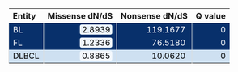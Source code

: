 <table class="table" style="margin-left: 0; margin-right: auto;">
 <thead>
  <tr>
   <th style="text-align:left;"> Entity </th>
   <th style="text-align:right;"> Missense dN/dS </th>
   <th style="text-align:right;"> Nonsense dN/dS </th>
   <th style="text-align:right;"> Q value </th>
  </tr>
 </thead>
<tbody>
  <tr>
   <td style="text-align:left;color: rgba(255, 255, 255, 255) !important;background-color: rgba(8, 48, 107, 255) !important;border-left:1px solid #DDDDDD;white-space: nowrap;"> BL </td>
   <td style="text-align:right;color: rgba(255, 255, 255, 255) !important;background-color: rgba(8, 48, 107, 255) !important;border-left:1px solid #DDDDDD;white-space: nowrap;"> <span style="     color: rgba(0, 0, 0, 255) !important;border-radius: 4px; padding-right: 4px; padding-left: 4px; background-color: rgba(234, 242, 250, 255) !important;">2.8939</span> </td>
   <td style="text-align:right;color: rgba(255, 255, 255, 255) !important;background-color: rgba(8, 48, 107, 255) !important;border-left:1px solid #DDDDDD;white-space: nowrap;"> <span style="     color: rgba(255, 255, 255, 255) !important;border-radius: 4px; padding-right: 4px; padding-left: 4px; background-color: rgba(8, 48, 107, 255) !important;">119.1677</span> </td>
   <td style="text-align:right;color: rgba(255, 255, 255, 255) !important;background-color: rgba(8, 48, 107, 255) !important;border-left:1px solid #DDDDDD;white-space: nowrap;"> 0 </td>
  </tr>
  <tr>
   <td style="text-align:left;color: rgba(255, 255, 255, 255) !important;background-color: rgba(8, 48, 107, 255) !important;border-left:1px solid #DDDDDD;white-space: nowrap;"> FL </td>
   <td style="text-align:right;color: rgba(255, 255, 255, 255) !important;background-color: rgba(8, 48, 107, 255) !important;border-left:1px solid #DDDDDD;white-space: nowrap;"> <span style="     color: rgba(0, 0, 0, 255) !important;border-radius: 4px; padding-right: 4px; padding-left: 4px; background-color: rgba(241, 247, 253, 255) !important;">1.2336</span> </td>
   <td style="text-align:right;color: rgba(255, 255, 255, 255) !important;background-color: rgba(8, 48, 107, 255) !important;border-left:1px solid #DDDDDD;white-space: nowrap;"> <span style="     color: rgba(255, 255, 255, 255) !important;border-radius: 4px; padding-right: 4px; padding-left: 4px; background-color: rgba(8, 48, 107, 255) !important;">76.5180</span> </td>
   <td style="text-align:right;color: rgba(255, 255, 255, 255) !important;background-color: rgba(8, 48, 107, 255) !important;border-left:1px solid #DDDDDD;white-space: nowrap;"> 0 </td>
  </tr>
  <tr>
   <td style="text-align:left;color: rgba(0, 0, 0, 255) !important;background-color: rgba(206, 224, 241, 255) !important;border-left:1px solid #DDDDDD;white-space: nowrap;"> DLBCL </td>
   <td style="text-align:right;color: rgba(0, 0, 0, 255) !important;background-color: rgba(206, 224, 241, 255) !important;border-left:1px solid #DDDDDD;white-space: nowrap;"> <span style="     color: rgba(0, 0, 0, 255) !important;border-radius: 4px; padding-right: 4px; padding-left: 4px; background-color: rgba(243, 248, 253, 255) !important;">0.8865</span> </td>
   <td style="text-align:right;color: rgba(0, 0, 0, 255) !important;background-color: rgba(206, 224, 241, 255) !important;border-left:1px solid #DDDDDD;white-space: nowrap;"> <span style="     color: rgba(0, 0, 0, 255) !important;border-radius: 4px; padding-right: 4px; padding-left: 4px; background-color: rgba(206, 224, 241, 255) !important;">10.0620</span> </td>
   <td style="text-align:right;color: rgba(0, 0, 0, 255) !important;background-color: rgba(206, 224, 241, 255) !important;border-left:1px solid #DDDDDD;white-space: nowrap;"> 0 </td>
  </tr>
</tbody>
</table>